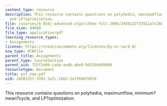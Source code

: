 ```yaml
---
content_type: resource
description: This resource contains questions on polyhedra, maximumflow, minimum?mean?cycle,
  and LP?optimization.
file: /courses/6-854j-advanced-algorithms-fall-2005/2458132f37811a7c2bb32e1f6007d97b_ps7_new.pdf
file_size: 84660
file_type: application/pdf
learning_resource_types:
- Assignments
license: https://creativecommons.org/licenses/by-nc-sa/4.0/
ocw_type: OCWFile
parent_title: Assignments
parent_type: CourseSection
parent_uid: 725f2e04-cada-aedb-a6e0-9d255b409d98
resourcetype: Document
title: ps7_new.pdf
uid: 2458132f-3781-1a7c-2bb3-2e1f6007d97b
---
```

This resource contains questions on polyhedra, maximumflow, minimum?mean?cycle, and LP?optimization.